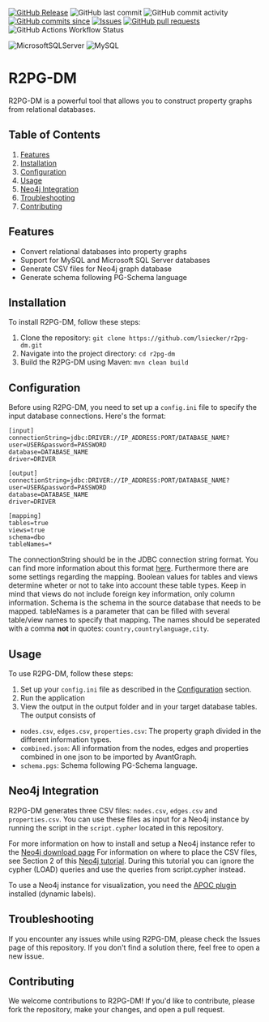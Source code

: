 [![GitHub Release](https://img.shields.io/github/release/lsiecker/R2PG-DM.svg?style=flat)]()
![GitHub last commit](https://img.shields.io/github/last-commit/lsiecker/r2pg-dm)
![GitHub commit activity](https://img.shields.io/github/commit-activity/w/lsiecker/r2pg-dm)
[![GitHub commits since](https://img.shields.io/github/commits-since/lsiecker/R2PG-DM/latest)]()
[![Issues](https://img.shields.io/github/issues-raw/lsiecker/R2PG-DM.svg?maxAge=25000)](https://github.com/lsiecker/R2PG-DM/issues)
[![GitHub pull requests](https://img.shields.io/github/issues-pr/cdnjs/cdnjs.svg?style=flat)]()
![GitHub Actions Workflow Status](https://img.shields.io/github/actions/workflow/status/lsiecker/r2pg-dm/maven.yml)

![MicrosoftSQLServer](https://img.shields.io/badge/Microsoft%20SQL%20Server-CC2927?style=for-the-badge&logo=microsoft%20sql%20server&logoColor=white)
![MySQL](https://img.shields.io/badge/mysql-4479A1.svg?style=for-the-badge&logo=mysql&logoColor=white) 
<!-- ![SQLite](https://img.shields.io/badge/sqlite-%2307405e.svg?style=for-the-badge&logo=sqlite&logoColor=white) 
![Postgres](https://img.shields.io/badge/postgres-%23316192.svg?style=for-the-badge&logo=postgresql&logoColor=white) -->


# R2PG-DM

R2PG-DM is a powerful tool that allows you to construct property graphs from relational databases. 

## Table of Contents

1. [Features](#features)
2. [Installation](#installation)
3. [Configuration](#configuration)
4. [Usage](#usage)
5. [Neo4j Integration](#neo4j-integration)
6. [Troubleshooting](#troubleshooting)
7. [Contributing](#contributing)

## Features

- Convert relational databases into property graphs
- Support for MySQL and Microsoft SQL Server databases
- Generate CSV files for Neo4j graph database
- Generate schema following PG-Schema language

## Installation

To install R2PG-DM, follow these steps:

1. Clone the repository: `git clone https://github.com/lsiecker/r2pg-dm.git`
2. Navigate into the project directory: `cd r2pg-dm`
3. Build the R2PG-DM using Maven: `mvn clean build`

## Configuration

Before using R2PG-DM, you need to set up a `config.ini` file to specify the input database connections. Here's the format:

```
[input]
connectionString=jdbc:DRIVER://IP_ADDRESS:PORT/DATABASE_NAME?user=USER&password=PASSWORD
database=DATABASE_NAME
driver=DRIVER

[output]
connectionString=jdbc:DRIVER://IP_ADDRESS:PORT/DATABASE_NAME?user=USER&password=PASSWORD
database=DATABASE_NAME
driver=DRIVER

[mapping]
tables=true
views=true
schema=dbo
tableNames=*
```

The connectionString should be in the JDBC connection string format. You can find more information about this format [here]( https://vladmihalcea.com/jdbc-driver-connection-url-strings/). Furthermore there are some settings regarding the mapping. Boolean values for tables and views determine wheter or not to take into account these table types. Keep in mind that views do not include foreign key information, only column information. Schema is the schema in the source database that needs to be mapped. tableNames is a parameter that can be filled with several table/view names to specify that mapping. The names should be seperated with a comma **not** in quotes: `country,countrylanguage,city`.

## Usage
To use R2PG-DM, follow these steps:

1. Set up your `config.ini` file as described in the [Configuration](#configuration) section.
2. Run the application
3. View the output in the output folder and in your target database tables. The output consists of 
- `nodes.csv`, `edges.csv`, `properties.csv`: The property graph divided in the different information types.
- `combined.json`: All information from the nodes, edges and properties combined in one json to be imported by AvantGraph. 
- `schema.pgs`: Schema following PG-Schema language.

## Neo4j Integration

R2PG-DM generates three CSV files: `nodes.csv`, `edges.csv` and `properties.csv`. You can use these files as input for a Neo4j instance by running the script in the `script.cypher` located in this repository. 

For more information on how to install and setup a Neo4j instance refer to the [Neo4j download page](https://neo4j.com/download/)
For information on where to place the CSV files, see Section 2 of this [Neo4j tutorial](https://neo4j.com/developer/desktop-csv-import/). During this tutorial you can ignore the cypher (LOAD) queries and use the queries from script.cypher instead.

To use a Neo4j instance for visualization, you need the [APOC plugin](https://neo4j-contrib.github.io/neo4j-apoc-procedures/) installed (dynamic labels).

## Troubleshooting
If you encounter any issues while using R2PG-DM, please check the Issues page of this repository. If you don't find a solution there, feel free to open a new issue.

## Contributing
We welcome contributions to R2PG-DM! If you'd like to contribute, please fork the repository, make your changes, and open a pull request.